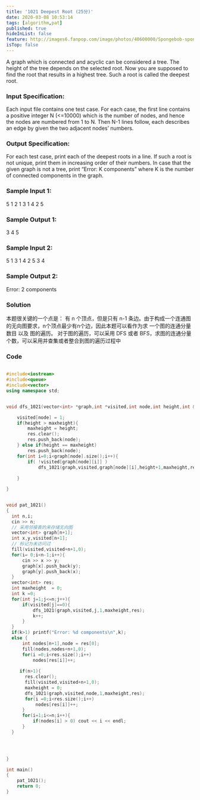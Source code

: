 ```yaml
---
title: '1021 Deepest Root (25分)'
date: 2020-03-08 10:53:14
tags: [algorithm,pat]
published: true
hideInList: false
feature: http://images6.fanpop.com/image/photos/40600000/Spongebob-spongebob-squarepants-40625703-1920-1080.jpg
isTop: false
---
```

A graph which is connected and acyclic can be considered a tree. The height of the tree depends on the selected root. Now you are supposed to find the root that results in a highest tree. Such a root is called the deepest root.

### Input Specification:

Each input file contains one test case. For each case, the first line contains a positive integer N (<=10000) which is the number of nodes, and hence the nodes are numbered from 1 to N. Then N-1 lines follow, each describes an edge by given the two adjacent nodes’ numbers.

### Output Specification:

For each test case, print each of the deepest roots in a line. If such a root is not unique, print them in increasing order of their numbers. In case that the given graph is not a tree, print “Error: K components” where K is the number of connected components in the graph.

### Sample Input 1:
5
1 2
1 3
1 4
2 5
### Sample Output 1:
3
4
5
### Sample Input 2:
5
1 3
1 4
2 5
3 4
### Sample Output 2:
Error: 2 components

### Solution

本题很关键的一个点是： 有 n 个顶点，但是只有 n-1 条边。由于构成一个连通图的无向图要求，n个顶点最少有n个边，因此本题可以看作为求 一个图的连通分量数目 以及 图的遍历。 对于图的遍历，可以采用 DFS 或者 BFS，求图的连通分量个数，可以采用并查集或者整合到图的遍历过程中

### Code

```c++

#include<iostream>
#include<queue>
#include<vector>
using namespace std;


void dfs_1021(vector<int> *graph,int *visited,int node,int height,int &maxheight,vector<int> &res){

    visited[node] = 1;
    if(height > maxheight){
        maxheight = height;
        res.clear();
        res.push_back(node);
    } else if(height == maxheight)
        res.push_back(node);
    for(int i=0;i<graph[node].size();i++){
        if( !visited[graph[node][i]] )
            dfs_1021(graph,visited,graph[node][i],height+1,maxheight,res);
        
    }

}


void pat_1021()
{
  int n,i;
  cin >> n;
  // 采用邻接表的来存储无向图
  vector<int> graph[n+1];
  int x,y,visited[n+1];
  // 标记为未访问过
  fill(visited,visited+n+1,0);
  for(i= 0;i<n-1;i++){
      cin >> x >> y;
      graph[x].push_back(y);
      graph[y].push_back(x);
  }
  vector<int> res;
  int maxheight  = 0;
  int k =0;
  for(int j=1;j<=n;j++){
      if(visited[j]==0){
          dfs_1021(graph,visited,j,1,maxheight,res);
          k++;
      }
  }
  if(k>1) printf("Error: %d components\n",k);
  else {
      int nodes[n+1],node = res[0];
      fill(nodes,nodes+n+1,0);
      for(i =0;i<res.size();i++)
          nodes[res[i]]++;
     
     if(n>1){
       res.clear();
       fill(visited,visited+n+1,0);
       maxheight = 0;
       dfs_1021(graph,visited,node,1,maxheight,res);
       for(i =0;i<res.size();i++)
           nodes[res[i]]++;
      }
      for(i=1;i<=n;i++){
          if(nodes[i] > 0) cout << i << endl;
      }
  }


  

}

int main()
{
    pat_1021();
    return 0;
}
```